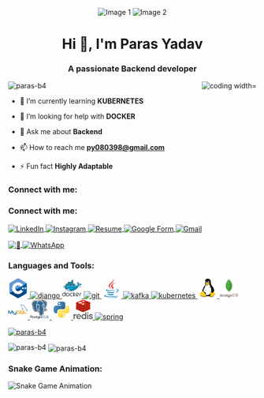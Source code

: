 <!--[![MasterHead](https://i.pinimg.com/originals/8c/32/18/8c321810094b719e3ecb44d7b402e5db.gif)]https://i.pinimg.com/originals/8c/32/18/8c321810094b719e3ecb44d7b402e5db.gif -->

<!--<div align="left">
  <img src="https://th.bing.com/th/id/OIP.8KHI51FLm-u3uSwJWM3T2gHaEK?rs=1&pid=ImgDetMain" alt="Welcome Banner" style="width:100 %; height:auto;" />
</div>
<div align="right">
  <img src="https://th.bing.com/th/id/OIP.8KHI51FLm-u3uSwJWM3T2gHaEK?rs=1&pid=ImgDetMain" alt="Welcome Banner" style="width: 100 %; height:auto;" />
</div>-->
<p align="center">
  <img src="https://th.bing.com/th/id/OIP.8KHI51FLm-u3uSwJWM3T2gHaEK?rs=1&pid=ImgDetMain" alt="Image 1" width="45%" />
  <img src="https://i.pinimg.com/originals/8c/32/18/8c321810094b719e3ecb44d7b402e5db.gif" alt="Image 2" width="45%" />
</p>



<h1 align="center">Hi 👋, I'm Paras Yadav</h1>
<h3 align="center">A passionate Backend developer </h3>
<img align="right" alt="coding width="400" src="https://th.bing.com/th/id/OIP.zVnWJtyGOX_kUIDm6ccCfQHaEq?rs=1&pid=ImgDetMain">

<p align="left"> <img src="https://komarev.com/ghpvc/?username=paras-b4&label=Profile%20views&color=0e75b6&style=flat" alt="paras-b4" /> </p>


<p align="left"></p>

- 🌱 I’m currently learning **KUBERNETES**<br>

- 🤝 I’m looking for help with **DOCKER**<br>

- 💬 Ask me about **Backend**<br>

- 📫 How to reach me **py080398@gmail.com**<br>

- ⚡ Fun fact **Highly Adaptable**<br>


<h3 align="left">Connect with me:</h3>
<h3 align="left">Connect with me:</h3>
<p align="left">
  <!-- LinkedIn -->
  <a href="https://linkedin.com/in/paras-b4" target="blank">
    <img align="center" src="https://cdn.jsdelivr.net/npm/simple-icons@v3/icons/linkedin.svg" alt="LinkedIn" height="30" width="40" />
  </a>
  <!-- Instagram -->
  <a href="https://instagram.com/paras_b4" target="blank">
    <img align="center" src="https://cdn.jsdelivr.net/npm/simple-icons@v3/icons/instagram.svg" alt="Instagram" height="30" width="40" />
  </a>
  <!-- Resume -->
  <a href="https://drive.google.com/file/d/your-resume-id/view" target="blank">
    <img align="center" src="https://cdn.jsdelivr.net/npm/simple-icons@v3/icons/googlechrome.svg" alt="Resume" height="30" width="40" />
  </a>
  <!-- Google Form (Alternative Google Icon) -->
  <a href="https://forms.gle/your-google-form-link" target="_blank">
    <img align="center" src="https://cdn.jsdelivr.net/npm/simple-icons@v3/icons/google.svg" alt="Google Form" height="30" width="40" />
  </a>
  <!-- Gmail -->
  <a href="mailto:py080398@gmail.com" target="_blank">
    <img align="center" src="https://cdn.jsdelivr.net/npm/simple-icons@v3/icons/gmail.svg" alt="Gmail" height="30" width="40" />
  </a>
</p>

<!-- Contact Information -->
<p align="left">
  <!-- Contact Number (Alternative Phone Icon) -->
  <a href="tel:+918700439416">
    <img align="center" src="https://cdn.jsdelivr.net/npm/simple-icons@v3/icons/phone.svg" alt="📱" height="30" width="40" />
  </a>
  <!-- WhatsApp -->
  <a href="https://wa.me/918700439416" target="_blank">
    <img align="center" src="https://cdn.jsdelivr.net/npm/simple-icons@v3/icons/whatsapp.svg" alt="WhatsApp" height="30" width="40" />
  </a>
</p>






<p align="left">
</p>


<h3 align="left">Languages and Tools:</h3>
<p align="left"> <a href="https://www.w3schools.com/cpp/" target="_blank" rel="noreferrer"> <img src="https://raw.githubusercontent.com/devicons/devicon/master/icons/cplusplus/cplusplus-original.svg" alt="cplusplus" width="40" height="40"/> </a> <a href="https://www.djangoproject.com/" target="_blank" rel="noreferrer"> <img src="https://cdn.worldvectorlogo.com/logos/django.svg" alt="django" width="40" height="40"/> </a> <a href="https://www.docker.com/" target="_blank" rel="noreferrer"> <img src="https://raw.githubusercontent.com/devicons/devicon/master/icons/docker/docker-original-wordmark.svg" alt="docker" width="40" height="40"/> </a> <a href="https://git-scm.com/" target="_blank" rel="noreferrer"> <img src="https://www.vectorlogo.zone/logos/git-scm/git-scm-icon.svg" alt="git" width="40" height="40"/> </a> <a href="https://www.java.com" target="_blank" rel="noreferrer"> <img src="https://raw.githubusercontent.com/devicons/devicon/master/icons/java/java-original.svg" alt="java" width="40" height="40"/> </a> <a href="https://kafka.apache.org/" target="_blank" rel="noreferrer"> <img src="https://www.vectorlogo.zone/logos/apache_kafka/apache_kafka-icon.svg" alt="kafka" width="40" height="40"/> </a> <a href="https://kubernetes.io" target="_blank" rel="noreferrer"> <img src="https://www.vectorlogo.zone/logos/kubernetes/kubernetes-icon.svg" alt="kubernetes" width="40" height="40"/> </a> <a href="https://www.linux.org/" target="_blank" rel="noreferrer"> <img src="https://raw.githubusercontent.com/devicons/devicon/master/icons/linux/linux-original.svg" alt="linux" width="40" height="40"/> </a> <a href="https://www.mongodb.com/" target="_blank" rel="noreferrer"> <img src="https://raw.githubusercontent.com/devicons/devicon/master/icons/mongodb/mongodb-original-wordmark.svg" alt="mongodb" width="40" height="40"/> </a> <a href="https://www.mysql.com/" target="_blank" rel="noreferrer"> <img src="https://raw.githubusercontent.com/devicons/devicon/master/icons/mysql/mysql-original-wordmark.svg" alt="mysql" width="40" height="40"/> </a> <a href="https://www.postgresql.org" target="_blank" rel="noreferrer"> <img src="https://raw.githubusercontent.com/devicons/devicon/master/icons/postgresql/postgresql-original-wordmark.svg" alt="postgresql" width="40" height="40"/> </a> <a href="https://www.python.org" target="_blank" rel="noreferrer"> <img src="https://raw.githubusercontent.com/devicons/devicon/master/icons/python/python-original.svg" alt="python" width="40" height="40"/> </a> <a href="https://redis.io" target="_blank" rel="noreferrer"> <img src="https://raw.githubusercontent.com/devicons/devicon/master/icons/redis/redis-original-wordmark.svg" alt="redis" width="40" height="40"/> </a> <a href="https://spring.io/" target="_blank" rel="noreferrer"> <img src="https://www.vectorlogo.zone/logos/springio/springio-icon.svg" alt="spring" width="40" height="40"/> </a> </p>
<p align="left"> <a href="https://github.com/ryo-ma/github-profile-trophy"><img src="https://github-profile-trophy.vercel.app/?username=paras-b4" alt="paras-b4" /></a> </p>
<p><img align="left" src="https://github-readme-stats.vercel.app/api/top-langs?username=paras-b4&show_icons=true&locale=en&layout=compact" alt="paras-b4" /></p>

<p>&nbsp;<img align="center" src="https://github-readme-stats.vercel.app/api?username=paras-b4&show_icons=true&locale=en" alt="paras-b4" />

### Snake Game Animation:
![Snake Game Animation](https://cdn.hashnode.com/res/hashnode/image/upload/v1651780522995/zZbL8WM2v.gif?w=1600&h=840&fit=crop&crop=entropy&auto=format%2Ccompress&gif-q=60&format=webm)
</p>
